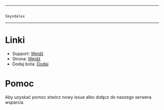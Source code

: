 **********************************************************************************************************************************************************************************
                                                                              Skyndalex
**********************************************************************************************************************************************************************************

# Linki
- Support: [Wejdź](https://discord.com/invite/62JVxrU6kP)
- Strona: [Wejdź](https://skynalex.tk)
- Dodaj bota: [Dodaj](https://discord.com/oauth2/authorize?client_id=804694672806379521&scope=bot&permissions=8)

# Pomoc 
Aby uzyskać pomoc stwórz nowy issue albo dołącz do naszego serwera wsparcia
                                                                              
                                                                              
